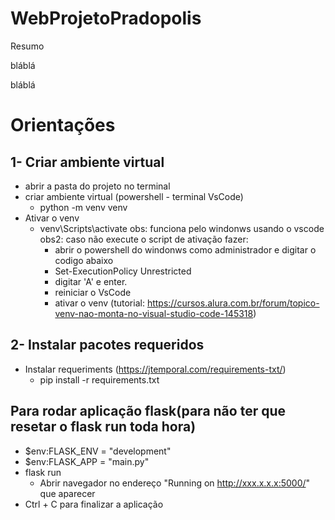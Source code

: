 # WebProjetoPradopolis
Resumo

bláblá

bláblá

# Orientações 

## 1- Criar ambiente virtual
 - abrir a pasta do projeto no terminal
 - criar ambiente virtual (powershell - terminal VsCode)
     - python -m venv venv
 - Ativar o venv
    - venv\Scripts\activate
    obs: funciona pelo windonws usando o vscode
    obs2: caso não execute o script de ativação fazer:
        - abrir o powershell do windonws como administrador e digitar o codigo abaixo
        - Set-ExecutionPolicy Unrestricted
        - digitar 'A' e enter.
        - reiniciar o VsCode
        - ativar o venv
        (tutorial: https://cursos.alura.com.br/forum/topico-venv-nao-monta-no-visual-studio-code-145318)

## 2- Instalar pacotes requeridos
 - Instalar requeriments (https://jtemporal.com/requirements-txt/)
    - pip install -r requirements.txt

## Para rodar aplicação flask(para não ter que resetar o flask run toda hora)
 - $env:FLASK_ENV = "development"
 - $env:FLASK_APP = "main.py"
 - flask run
    - Abrir navegador no endereço "Running on http://xxx.x.x.x:5000/" que aparecer
 - Ctrl + C para finalizar a aplicação

